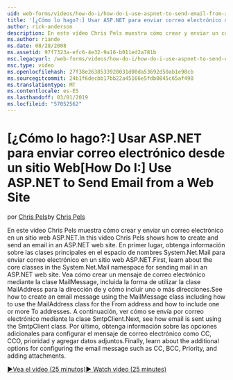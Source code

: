 ```yaml
---
uid: web-forms/videos/how-do-i/how-do-i-use-aspnet-to-send-email-from-a-web-site
title: '[¿Cómo lo hago?:] Usar ASP.NET para enviar correo electrónico desde un sitio Web | Microsoft Docs'
author: rick-anderson
description: En este vídeo Chris Pels muestra cómo crear y enviar un correo electrónico en un sitio web ASP.NET. En primer lugar, obtenga información sobre las clases principales de la f de espacio de nombres System.Net.Mail...
ms.author: riande
ms.date: 08/28/2008
ms.assetid: 97f7323a-efc6-4e32-9a16-b011ed2a781b
msc.legacyurl: /web-forms/videos/how-do-i/how-do-i-use-aspnet-to-send-email-from-a-web-site
msc.type: video
ms.openlocfilehash: 27f38e2638533928031d00da53692d50ab1e98cb
ms.sourcegitcommit: 24b1f6decbb17bb22a45166e5fdb0845c65af498
ms.translationtype: MT
ms.contentlocale: es-ES
ms.lasthandoff: 03/01/2019
ms.locfileid: "57052562"
---
```

<a name="how-do-i-use-aspnet-to-send-email-from-a-web-site"></a><span data-ttu-id="de6e9-104">[¿Cómo lo hago?:] Usar ASP.NET para enviar correo electrónico desde un sitio Web</span><span class="sxs-lookup"><span data-stu-id="de6e9-104">[How Do I:] Use ASP.NET to Send Email from a Web Site</span></span>
====================
<span data-ttu-id="de6e9-105">por [Chris Pels](https://twitter.com/chrispels)</span><span class="sxs-lookup"><span data-stu-id="de6e9-105">by [Chris Pels](https://twitter.com/chrispels)</span></span>

<span data-ttu-id="de6e9-106">En este vídeo Chris Pels muestra cómo crear y enviar un correo electrónico en un sitio web ASP.NET.</span><span class="sxs-lookup"><span data-stu-id="de6e9-106">In this video Chris Pels shows how to create and send an email in an ASP.NET web site.</span></span> <span data-ttu-id="de6e9-107">En primer lugar, obtenga información sobre las clases principales en el espacio de nombres System.Net.Mail para enviar correo electrónico en un sitio web ASP.NET.</span><span class="sxs-lookup"><span data-stu-id="de6e9-107">First, learn about the core classes in the System.Net.Mail namespace for sending mail in an ASP.NET web site.</span></span> <span data-ttu-id="de6e9-108">Vea cómo crear un mensaje de correo electrónico mediante la clase MailMessage, incluida la forma de utilizar la clase MailAddress para la dirección de y cómo incluir uno o más direcciones.</span><span class="sxs-lookup"><span data-stu-id="de6e9-108">See how to create an email message using the MailMessage class including how to use the MailAddress class for the From address and how to include one or more To addresses.</span></span> <span data-ttu-id="de6e9-109">A continuación, ver cómo se envía por correo electrónico mediante la clase SmtpClient.</span><span class="sxs-lookup"><span data-stu-id="de6e9-109">Next, see how email is sent using the SmtpClient class.</span></span> <span data-ttu-id="de6e9-110">Por último, obtenga información sobre las opciones adicionales para configurar el mensaje de correo electrónico como CC, CCO, prioridad y agregar datos adjuntos.</span><span class="sxs-lookup"><span data-stu-id="de6e9-110">Finally, learn about the additional options for configuring the email message such as CC, BCC, Priority, and adding attachments.</span></span>

[<span data-ttu-id="de6e9-111">&#9654;Vea el vídeo (25 minutos)</span><span class="sxs-lookup"><span data-stu-id="de6e9-111">&#9654; Watch video (25 minutes)</span></span>](https://channel9.msdn.com/Blogs/ASP-NET-Site-Videos/how-do-i-use-aspnet-to-send-email-from-a-web-site)
